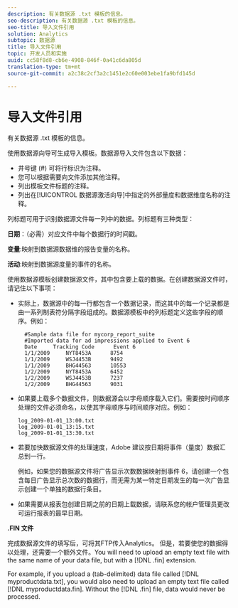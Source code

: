 ```yaml
---
description: 有关数据源 .txt 模板的信息。
seo-description: 有关数据源 .txt 模板的信息。
seo-title: 导入文件引用
solution: Analytics
subtopic: 数据源
title: 导入文件引用
topic: 开发人员和实施
uuid: cc58f8d8-cb6e-4908-846f-0a41c6da805d
translation-type: tm+mt
source-git-commit: a2c38c2cf3a2c1451e2c60e003ebe1fa9bfd145d

---
```



# 导入文件引用

有关数据源 .txt 模板的信息。

使用数据源向导可生成导入模板。数据源导入文件包含以下数据：

* 井号键 (#) 可将行标识为注释。
* 您可以根据需要向文件添加其他注释。
* 列出模板文件标题的注释。
* 列出在[!UICONTROL 数据源激活向导]中指定的外部量度和数据维度名称的注释。

列标题可用于识别数据源文件每一列中的数据。列标题有三种类型：

**日期**：（必需）对应文件中每个数据行的时间戳。

**变量**:映射到数据源数据维的报告变量的名称。

**活动**:映射到数据源度量的事件的名称。

使用数据源模板创建数据源文件，其中包含要上载的数据。在创建数据源文件时，请记住以下事项：

* 实际上，数据源中的每一行都包含一个数据记录，而这其中的每一个记录都是由一系列制表符分隔字段组成的。数据源模板中的列标题定义这些字段的顺序。例如：

   ```
     #Sample data file for mycorp_report_suite 
     #Imported data for ad impressions applied to Event 6
     Date     Tracking Code      Event 6 
     1/1/2009     NYT8453A      8754
     1/1/2009     WSJ4453B      9492
     1/1/2009     BHG44563      10553
     1/2/2009     NYT8453A      6452
     1/2/2009     WSJ4453B      7237
     1/2/2009     BHG44563      9031
   ```

* 如果要上载多个数据文件，则数据源会以字母顺序载入它们。需要按时间顺序处理的文件必须命名，以使其字母顺序与时间顺序对应。例如：

   ```
   log_2009-01-01_13:00.txt
   log_2009-01-01_13:15.txt
   log_2009-01-01_13:30.txt
   ```

* 若要加快数据源文件的处理速度，Adobe 建议按日期将事件（量度）数据汇总到一行。

   例如，如果您的数据源文件将广告显示次数数据映射到事件 6，请创建一个包含每日广告显示总次数的数据行，而无需为某一特定日期发生的每一次广告显示创建一个单独的数据行条目。
* 如果需要从报表包创建日期之前的日期上载数据，请联系您的帐户管理员更改可运行报表的最早日期。

**.FIN 文件**

完成数据源文件的填写后，可将其FTP传入Analytics。 但是，若要使您的数据得以处理，还需要一个额外文件。You will need to upload an empty text file with the same name of your data file, but with a [!DNL .fin] extension.

For example, if you upload a (tab-delimited) data file called [!DNL myproductdata.txt], you would also need to upload an empty text file called [!DNL myproductdata.fin]. Without the [!DNL .fin] file, data would never be processed.
